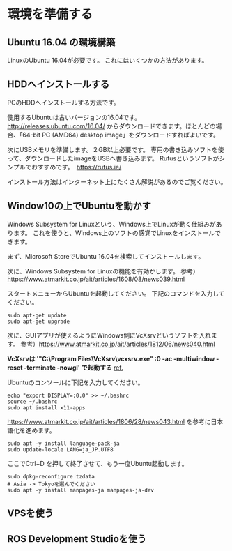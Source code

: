 # 環境を準備する
## Ubuntu 16.04 の環境構築
LinuxのUbuntu 16.04が必要です。
これにはいくつかの方法があります。

## HDDへインストールする
PCのHDDへインストールする方法です。

使用するUbuntuは古いバージョンの16.04です。
http://releases.ubuntu.com/16.04/
からダウンロードできます。ほとんどの場合、「64-bit PC (AMD64) desktop image」をダウンロードすればよいです。

次にUSBメモリを準備します。２GB以上必要です。
専用の書き込みソフトを使って、ダウンロードしたimageをUSBへ書き込みます。
Rufusというソフトがシンプルでおすすめです。　https://rufus.ie/

インストール方法はインターネット上にたくさん解説があるのでご覧ください。

## Window10の上でUbuntuを動かす
Windows Subsystem for Linuxという、Windows上でLinuxが動く仕組みがあります。
これを使うと、Windows上のソフトの感覚でLinuxをインストールできます。

まず、Microsoft StoreでUbuntu 16.04を検索してインストールします。

次に、Windows Subsystem for Linuxの機能を有効かします。
参考）https://www.atmarkit.co.jp/ait/articles/1608/08/news039.html

スタートメニューからUbuntuを起動してください。
下記のコマンドを入力してください。
```
sudo apt-get update
sudo apt-get upgrade
```

次に、GUIアプリが使えるようにWindows側にVcXsrvというソフトを入れます。
参考）https://www.atmarkit.co.jp/ait/articles/1812/06/news040.html

**VcXsrvは '"C:\Program Files\VcXsrv\vcxsrv.exe" :0 -ac -multiwindow -reset -terminate -nowgl' で起動する** [ref.](https://demura.net/lecture/15304.html)

Ubuntuのコンソールに下記を入力してください。
```
echo "export DISPLAY=:0.0" >> ~/.bashrc
source ~/.bashrc
sudo apt install x11-apps
```

https://www.atmarkit.co.jp/ait/articles/1806/28/news043.html
を参考に日本語化を進めます。
```
sudo apt -y install language-pack-ja
sudo update-locale LANG=ja_JP.UTF8
```
ここでCtrl+D を押して終了させて、もう一度Ubuntu起動します。
```
sudo dpkg-reconfigure tzdata
# Asia -> Tokyoを選んでください
sudo apt -y install manpages-ja manpages-ja-dev
```



## VPSを使う

## ROS Development Studioを使う
